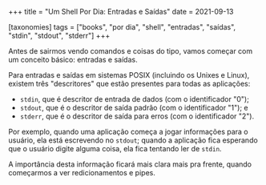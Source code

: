 +++
title = "Um Shell Por Dia: Entradas e Saídas"
date = 2021-09-13

[taxonomies]
tags = ["books", "por dia", "shell", "entradas", "saídas", "stdin", "stdout", "stderr"]
+++

Antes de sairmos vendo comandos e coisas do tipo, vamos começar com um conceito
básico: entradas e saídas.

Para entradas e saídas em sistemas POSIX (incluindo os Unixes e Linux), existem
três "descritores" que estão presentes para todas as aplicações:

* `stdin`, que é descritor de entrada de dados (com o identificador "0");
* `stdout`, que é o descritor de saída padrão (com o identificador "1"); e
* `stderr`, que é o descritor de saída para erros (com o identificador "2").

Por exemplo, quando uma aplicação começa a jogar informações para o usuário,
ela está escrevendo no `stdout`; quando a aplicação fica esperando que o
usuário digite alguma coisa, ela fica tentando ler de `stdin`.

A importância desta informação ficará mais clara mais pra frente, quando
começarmos a ver redicionamentos e pipes.
